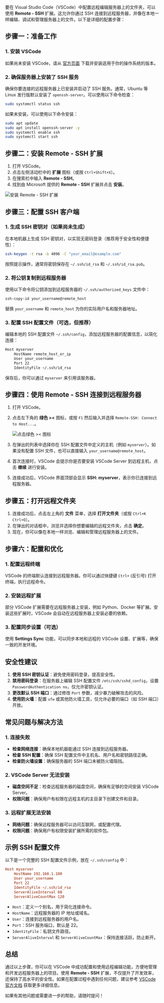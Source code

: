 要在 Visual Studio Code（VSCode）中配置远程编辑服务器上的文件夹，可以使用 **Remote - SSH** 扩展。这允许你通过 SSH 连接到远程服务器，并像在本地一样编辑、调试和管理服务器上的文件。以下是详细的配置步骤：

## 步骤一：准备工作

### 1. 安装 VSCode
如果尚未安装 VSCode，请从 [官方页面](https://code.visualstudio.com/) 下载并安装适用于你的操作系统的版本。

### 2. 确保服务器上安装了 SSH 服务
确保你要连接的远程服务器上已安装并启动了 SSH 服务。通常，Ubuntu 等 Linux 发行版默认安装了 `openssh-server`。可以使用以下命令检查：

```bash
sudo systemctl status ssh
```

如果未安装，可以使用以下命令安装：

```bash
sudo apt update
sudo apt install openssh-server -y
sudo systemctl enable ssh
sudo systemctl start ssh
```

## 步骤二：安装 Remote - SSH 扩展

1. 打开 VSCode。
2. 点击左侧活动栏中的 **扩展** 图标（或按 `Ctrl+Shift+X`）。
3. 在搜索栏中输入 **Remote - SSH**。
4. 找到由 Microsoft 提供的 **Remote - SSH** 扩展并点击 **安装**。

![安装 Remote - SSH 扩展](https://code.visualstudio.com/assets/docs/remote/ssh/install-remote-ssh-extension.png)

## 步骤三：配置 SSH 客户端

### 1. 生成 SSH 密钥对（如果尚未生成）

在本地机器上生成 SSH 密钥对，以实现无密码登录（推荐用于安全性和便捷性）：

```bash
ssh-keygen -t rsa -b 4096 -C "your_email@example.com"
```

按照提示操作，通常将密钥保存在 `~/.ssh/id_rsa` 和 `~/.ssh/id_rsa.pub`。

### 2. 将公钥复制到远程服务器

使用以下命令将公钥添加到远程服务器的 `~/.ssh/authorized_keys` 文件中：

```bash
ssh-copy-id your_username@remote_host
```

替换 `your_username` 和 `remote_host` 为你的实际用户名和服务器地址。

### 3. 配置 SSH 配置文件（可选，但推荐）

编辑本地的 SSH 配置文件 `~/.ssh/config`，添加远程服务器的配置信息，以简化连接：

```bash
Host myserver
    HostName remote_host_or_ip
    User your_username
    Port 22
    IdentityFile ~/.ssh/id_rsa
```

保存后，你可以通过 `myserver` 来引用该服务器。

## 步骤四：使用 Remote - SSH 连接到远程服务器

1. 打开 VSCode。
2. 点击左下角的 **绿色 ><** 图标，或按 `F1` 然后输入并选择 `Remote-SSH: Connect to Host...`。
   
   ![点击绿色 >< 图标](https://code.visualstudio.com/assets/docs/remote/ssh/connect-ssh-icon.png)

3. 在弹出的列表中选择你在 SSH 配置文件中定义的主机（例如 `myserver`）。如果没有配置 SSH 文件，也可以直接输入 `your_username@remote_host`。

4. 首次连接时，VSCode 会提示你是否要安装 VSCode Server 到远程主机，点击 **继续** 进行安装。

5. 连接成功后，VSCode 界面顶部会显示 **SSH: myserver**，表示你已连接到远程服务器。

## 步骤五：打开远程文件夹

1. 连接成功后，点击左上角的 **文件** 菜单，选择 **打开文件夹**（或按 `Ctrl+K Ctrl+O`）。
2. 在弹出的对话框中，浏览并选择你想要编辑的远程文件夹，点击 **确定**。
3. 现在，你可以像在本地一样浏览、编辑和管理远程服务器上的文件。

## 步骤六：配置和优化

### 1. 配置远程终端

VSCode 的终端默认连接到远程服务器。你可以通过快捷键 `Ctrl+` (反引号) 打开终端，执行远程命令。

### 2. 安装远程扩展

部分 VSCode 扩展需要在远程服务器上安装，例如 Python、Docker 等扩展。安装这些扩展时，VSCode 会自动在远程服务器上安装必要的依赖。

### 3. 配置同步设置（可选）

使用 **Settings Sync** 功能，可以同步本地和远程的 VSCode 设置、扩展等，确保一致的开发环境。

## 安全性建议

1. **使用 SSH 密钥认证**：避免使用密码登录，提高安全性。
2. **禁用密码登录**：在服务器上编辑 SSH 配置文件 `/etc/ssh/sshd_config`，设置 `PasswordAuthentication no`，仅允许密钥认证。
3. **更改默认 SSH 端口**：通过修改 `Port` 参数，减少暴力破解攻击的风险。
4. **使用防火墙**：配置 `ufw` 或其他防火墙工具，仅允许必要的端口（如 SSH 端口）开放。

## 常见问题与解决方法

### 1. 连接失败

- **检查网络连接**：确保本地机器能通过 SSH 连接到远程服务器。
- **检查 SSH 配置**：确保 SSH 配置文件中主机名、用户名和密钥路径正确。
- **检查防火墙设置**：确保服务器的 SSH 端口未被防火墙阻挡。

### 2. VSCode Server 无法安装

- **磁盘空间不足**：检查远程服务器的磁盘空间，确保有足够的空间安装 VSCode Server。
- **权限问题**：确保用户有权限在远程主机的主目录下创建文件和目录。

### 3. 远程扩展无法安装

- **网络问题**：确保远程服务器可以访问互联网，或配置代理。
- **权限问题**：确保用户有权限安装扩展所需的软件包。

## 示例 SSH 配置文件

以下是一个完整的 SSH 配置文件示例，放在 `~/.ssh/config` 中：

```ini
Host myserver
    HostName 192.168.1.100
    User your_username
    Port 22
    IdentityFile ~/.ssh/id_rsa
    ServerAliveInterval 60
    ServerAliveCountMax 120
```

- `Host`：定义一个别名，用于简化连接命令。
- `HostName`：远程服务器的 IP 地址或域名。
- `User`：连接到远程服务器的用户名。
- `Port`：SSH 服务端口，默认是 22。
- `IdentityFile`：私钥文件路径。
- `ServerAliveInterval` 和 `ServerAliveCountMax`：保持连接活跃，防止断开。

## 总结

通过以上步骤，你可以在 VSCode 中成功配置和使用远程编辑功能，方便地管理和开发远程服务器上的项目。使用 **Remote - SSH** 扩展，不仅提升了开发效率，还保持了高水平的安全性。如果在配置过程中遇到任何问题，建议参考 [VSCode 官方文档](https://code.visualstudio.com/docs/remote/ssh) 获取更多详细信息。

如果有其他问题或需要进一步的帮助，请随时提问！